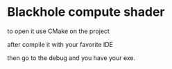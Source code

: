 # Blackhole compute shader
 
 
 to open it use CMake on the project 
 
 after compile it with your favorite IDE
 
 then go to the debug and you have your exe.
